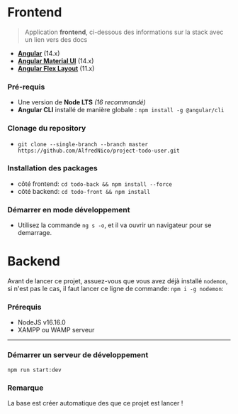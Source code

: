 # Frontend

> Application **frontend**, ci-dessous des informations sur la stack avec un lien vers des docs

- **[Angular](https://v14.angular.io/docs)** (14.x)
- **[Angular Material UI](https://v14.material.angular.io/)** (14.x)
- **[Angular Flex Layout](https://github.com/angular/flex-layout)** (11.x)

### Pré-requis

- Une version de **Node LTS** _(16 recommandé)_
- **Angular CLI** installé de manière globale : `npm install -g @angular/cli`

### Clonage du repository

- `git clone --single-branch --branch master https://github.com/AlfredNico/project-todo-user.git`

### Installation des packages

- côté frontend: `cd todo-back && npm install --force`
- côté backend: `cd todo-front && npm install`

### Démarrer en mode développement

- Utilisez la commande `ng s -o`, et il va ouvrir un navigateur pour se demarrage.

# Backend

Avant de lancer ce projet, assuez-vous que vous avez déjà installé `nodemon`,
si n'est pas le cas, il faut lancer ce ligne de commande:
`npm i -g nodemon`:

### Prérequis

- NodeJS v16.16.0
- XAMPP ou WAMP serveur

---

### Démarrer un serveur de développement

```run script
npm run start:dev
```

### Remarque

La base est créer automatique des que ce projet est lancer !
